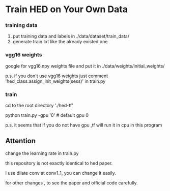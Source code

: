 # Train HED on Your Own Data

### training data
1. put training data and labels in ./data/dataset/train_data/
2. generate train.txt like the already existed one

### vgg16 weights
google for vgg16.npy weights file and put it in ./data/weights/initial_weights/

p.s. if you don't use vgg16 weights just comment 'hed_class.assign_init_weights(sess)' in train.py

### train
cd to the root directory './hed-tf'

python train.py -gpu '0' # default gpu 0

p.s. it seems that if you do not have gpu ,tf will run it in cpu in this program

## Attention
change the learning rate in train.py

this repository is not exactly identical to hed paper.

I use dilate conv at conv1_1, you can change it easily.

for other changes , to see the paper and official code carefully.